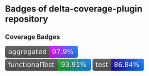 # Badges of delta-coverage-plugin repository

## Coverage Badges

![aggregated.svg](https://raw.githubusercontent.com/gw-kit/coverage-badges/refs/heads/main/delta-coverage-plugin/badges/aggregated.svg)
![functionalTest.svg](https://raw.githubusercontent.com/gw-kit/coverage-badges/refs/heads/main/delta-coverage-plugin/badges/functionalTest.svg)
![test.svg](https://raw.githubusercontent.com/gw-kit/coverage-badges/refs/heads/main/delta-coverage-plugin/badges/test.svg)
